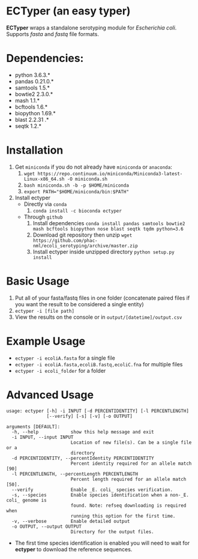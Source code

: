 # ECTyper (an easy typer)
**ECTyper** wraps a standalone serotyping module for _Escherichia coli_. 
Supports _fasta_ and _fastq_ file formats.

# Dependencies:
- python 3.6.3.*
- pandas 0.21.0.*
- samtools 1.5.*
- bowtie2 2.3.0.*
- mash 1.1.*
- bcftools 1.6.*
- biopython 1.69.*
- blast 2.2.31 .*
- seqtk 1.2.*

# Installation
1. Get `miniconda` if you do not already have `miniconda` or `anaconda`:
    1. `wget https://repo.continuum.io/miniconda/Miniconda3-latest-Linux-x86_64.sh -O miniconda.sh`
    1. `bash miniconda.sh -b -p $HOME/miniconda`
    1. `export PATH="$HOME/miniconda/bin:$PATH"`
2. Install ectyper  
    * Directly via `conda` 
    	1. `conda install -c bioconda ectyper` 
    * Through `github`
    	1. Install dependencies
          `conda install pandas samtools bowtie2 mash bcftools biopython nose blast seqtk tqdm python=3.6`
    	1. Download git repository then unzip
          `wget https://github.com/phac-nml/ecoli_serotyping/archive/master.zip`
    	1. Install ectyper inside unzipped directory
          `python setup.py install`

# Basic Usage
1. Put all of your fasta/fastq files in one folder (concatenate paired files if you want the result to be considered a single entity)
1. `ectyper -i [file path]`
1. View the results on the console or in `output/[datetime]/output.csv`

# Example Usage
* `ectyper -i ecoliA.fasta`  for a single file
* `ectyper -i ecoliA.fasta,ecoliB.fastq,ecoliC.fna`	for multiple files  
* `ectyper -i ecoli_folder`	for a folder

# Advanced Usage
```
usage: ectyper [-h] -i INPUT [-d PERCENTIDENTITY] [-l PERCENTLENGTH]
               [--verify] [-s] [-v] [-o OUTPUT]

arguments [DEFAULT]:
  -h, --help            show this help message and exit
  -i INPUT, --input INPUT
                        Location of new file(s). Can be a single file or a
                        directory
  -d PERCENTIDENTITY, --percentIdentity PERCENTIDENTITY
                        Percent identity required for an allele match [90]
  -l PERCENTLENGTH, --percentLength PERCENTLENGTH
                        Percent length required for an allele match [50].
  --verify              Enable _E. coli_ species verification.
  -s, --species         Enable species identification when a non-_E. coli_ genome is
                        found. Note: refseq downloading is required when
                        running this option for the first time.
  -v, --verbose         Enable detailed output
  -o OUTPUT, --output OUTPUT
                        Directory for the output files.
```
* The first time species identification is enabled you will need to wait for **ectyper** to download the reference sequences.

